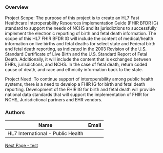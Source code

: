 ### Overview

Project Scope: The purpose of this project is to create an HL7 Fast Healthcare Interoperability Resources implementation Guide (FHIR BFDR IG) standard to support the needs of NCHS and its jurisdictions to successfully implement the electronic reporting of birth and fetal death information. The scope of this HL7 FHIR BFDR IG will include the content of medical/health information on live births and fetal deaths for select state and Federal birth and fetal death reporting, as indicated in the 2003 Revision of the U.S. Standard Certificate of Live Birth and the U.S. Standard Report of Fetal Death. Additionally, it will include the content that is exchanged between EHRs, jurisdictions, and NCHS. In the case of fetal death, return coded cause of death, and race and ethnicity information back to the state.

Project Need: To continue support of interoperability among public health systems, there is a need to develop a FHIR IG for birth and fetal death reporting. Development of the FHIR IG for birth and fetal death will provide national data standards that will support the implementation of FHIR for NCHS, Jurisdictional partners and EHR vendors.



### Authors

<table>
<thead>
<tr>
<th>Name</th>
<th>Email</th>
</tr>
</thead>
<tbody>
<tr>
<td>HL7 International - Public Health</td>
<td></td>
</tr>
</tbody>
</table>




[Next Page - test](test.html)